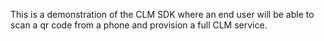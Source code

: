 This is a demonstration of the CLM SDK where an end user will be able to scan a qr code from a phone and provision a full CLM service.


